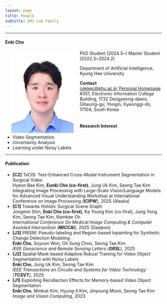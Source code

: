 ```yaml
---
layout: page
title: People 
subtitle: AMI Lab Family
---
```


<hr>

#### Enki Cho
  
<img src="https://raw.githubusercontent.com/ailabkhu/ailabkhu.github.io/master/img/EnkiCho.jpg" width="200" height="265" align="left" hspace="20" />
PhD Student (2024.3~)                     
Master Student (2022.3~2024.2)        

Department of Artificial Intelligence, Kyung Hee University         
    

**Contact**  
cekkec@khu.ac.kr
[Personal Homepage](https://cekkec.github.io/)                  
#351, Electronic Information College Building, 1732 Deogyeong-daero, Giheung-gu, Yongin, Gyeonggi-do, 17104, South Korea  
<br>

#### Research Interest
* Video Segmentation
* Uncertainty Analysis
* Learning under Noisy Labels
<hr>

#### Publication
- **[C2]** TeCIS: Text-Enhanced Cross-Modal Instrument Segmentation in Surgical Video                                                                                                                 
Hyeon Bae Kim, **Eunki Cho (co-first)**, Jung Uk Kim, Seong Tae Kim                                                                                                                 
Integrating Image Processing with Large-Scale Vision/Language Models for Advanced Visual Understanding Workshop at International Conference on Image Processing (**ICIPW**), 2025 (Alaska)                            
- **[C1]** Towards Holistic Surgical Scene Graph                                                                                                                   
Jongmin Shin, **Enki Cho (co-first)**, Ka Young Kim (co-first), Jung Yong Kim, Seong Tae Kim, Namkee Oh                         
_International Conference On Medical Image Computing & Computer Assisted Intervention (**MICCAI**)_, 2025 (Daejeon)
- **[J3]** PRISM: Pseudo-labeling and Region-based Inpainting for Synthetic Change Detection Modeling                                                                                  
**Enki Cho**, Soyoun Won, Oh Sung Choo, Seong Tae Kim           
_IEEE Geoscience and Remote Sensing Letters (**GRSL**)_, 2025
- **[J2]** Spatial Mask-based Adaptive Robust Training for Video Object Segmentation with Noisy Labels                                                                                  
**Enki Cho**, Jung Uk Kim, Seong Tae Kim           
_IEEE Transactions on Circuits and Systems for Video Technology (**TCSVT**)_, 2025
- **[J1]** Exploiting Recollection Effects for Memory-based Video Object Segmentation                                                 
**Enki Cho**, Minkuk Kim, Hyung-Il Kim, Jinyoung Moon, Seong Tae Kim           
_Image and Vision Computing_, 2023
